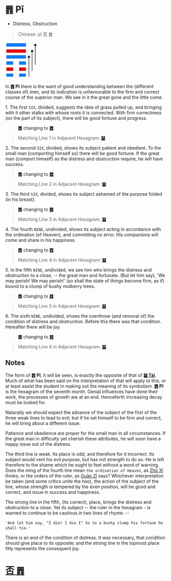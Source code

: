 # ䷋ Pǐ

* Distress, Obstruction

> Chinese: pǐ 否 ䷋

<a id="p-83"/>

<img src="shapes/12.10.jpg" width="101" alt="否">

In **䷋ Pǐ** there is the want of good understanding between the (different classes of) men, and its indication is unfavourable to the firm and correct course of the superior man. We see in it the great gone and the little come.

<a id="p-84"/>

1.<a id="12.1"/> The first `SIX`, divided, suggests the idea of grass pulled up, and bringing with it other stalks with whose roots it is connected. With firm correctness (on the part of its subject), there will be good fortune and progress.

> **䷋** changing to [**䷘**](e697a0e5a684wuwang.md)

> Matching Line 1 in Adjacent Hexagram: [**䷊**](e6b3b0tai.md#11.1)

2.<a id="12.2"/> The second `SIX`, divided, shows its subject patient and obedient. To the small man (comporting himself so) there will be good fortune. If the great man (comport himself) as the distress and obstruction require, he will have success.

> **䷋** changing to [**䷅**](e8aebcsong.md)

> Matching Line 2 in Adjacent Hexagram: [**䷊**](e6b3b0tai.md#11.2)

3.<a id="12.3"/> The third `SIX`, divided, shows its subject ashamed of the purpose folded (in his breast).

> **䷋** changing to [**䷠**](e981afdun.md)

> Matching Line 3 in Adjacent Hexagram: [**䷊**](e6b3b0tai.md#11.3)

4.<a id="12.4"/> The fourth `NINE`, undivided, shows its subject acting in accordance with the ordination (of Heaven), and committing no error. His companions will come and share in his happiness.

> **䷋** changing to [**䷓**](e8a782guan.md)

> Matching Line 4 in Adjacent Hexagram: [**䷊**](e6b3b0tai.md#11.4)

5.<a id="12.5"/> In the fifth `NINE`, undivided, we see him who brings the distress and obstruction to a close, -- the great man and fortunate. (But let him say), 'We may perish! We may perish!' (so shall the state of things become firm, as if) bound to a clump of bushy mulberry trees.

> **䷋** changing to [**䷢**](e6998bjin.md)

> Matching Line 5 in Adjacent Hexagram: [**䷊**](e6b3b0tai.md#11.5)

6.<a id="12.6"/> The sixth `NINE`, undivided, shows the overthrow (and removal of) the condition of distress and obstruction. Before this there was that condition. Hereafter there will be joy.

> **䷋** changing to [**䷬**](e89083cui.md)

> Matching Line 6  in Adjacent Hexagram: [**䷊**](e6b3b0tai.md#11.6)

## Notes

The form of **䷋ Pǐ**, it will be seen, is exactly the opposite of that of [**䷊ Tài**](e6b3b0tai.md). Much of what has been said on the interpretation of that will apply to this, or at least assist the student in making out the meaning of its symbolism. **䷋ Pǐ** is the hexagram of the seventh month. Genial influences have done their work, the processes of growth are at an end. Henceforth increasing decay must be looked for.

Naturally we should expect the advance of the subject of the first of the three weak lines to lead to evil; but if he set himself to be firm and correct, he will bring about a different issue.

Patience and obedience are proper for the small man in all circumstances. If the great man in difficulty yet cherish these attributes, he will soon have a happy issue out of the distress.

The third line is weak. Its place is odd, and therefore for it incorrect. Its subject would vent his evil purpose, but has not strength to do so. He is left therefore to the shame which he ought to feel without a word of warning. Does the ming of the fourth line mean `the ordination of Heaven`, as [Zhū Xī](https://en.wikipedia.org/wiki/Zhu_Xi) thinks; or the orders of the ruler, as [Guǎn Zǐ](https://en.wikipedia.org/wiki/Guanzi_(text)) says? Whichever interpretation be taken (and some critics unite the two), the action of the subject of the line, whose strength is tempered by the even position, will be good and correct, and issue in success and happiness.

The strong line in the fifth, (its correct), place, brings the distress and obstruction to a close. Yet its subject -- the ruler in the hexagram - is warned to continue to be cautious in two lines of rhyme: --

```
'And let him say, "I die! I die I" So to a bushy clump his fortune he shall tie.'
```

There is an end of the condition of distress. It was necessary, that condition should give place to its opposite; and the strong line in the topmost place fitly represents the consequent joy.

# [否 ䷋](e590a6pi_cn.md)
